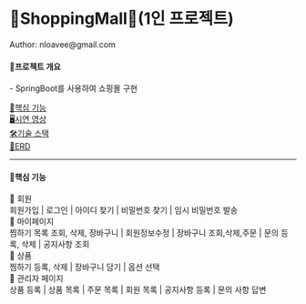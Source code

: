 <h1>🛒ShoppingMall🛒(1인 프로젝트)</h1>
Author: nloavee@gmail.com

<h4>💬프로젝트 개요</h4>
- SpringBoot를 사용하여 쇼핑몰 구현 


<a href="#">🔎핵심 기능</a><br>
<a href="#">🖥시연 영상</a><br>
<a href="#">🛠기술 스택</a><br>
<a href="#">📄ERD</a>

<hr>

<h4>🔎핵심 기능</h4>
<div>
  👫 회원 <br>
  회원가입 | 로그인 | 아이디 찾기 | 비밀번호 찾기 | 임시 비밀번호 발송 <br>
  🎁 마이페이지 <br>
  찜하기 목록 조회, 삭제, 장바구니 | 회원정보수정 | 장바구니 조회,삭제,주문 | 문의 등록, 삭제 | 공지사항 조회 <br>
  👕 상품 <br>
  찜하기 등록, 삭제 | 장바구니 담기 | 옵션 선택 <br>
  📑 관리자 페이지 <br>
  상품 등록 | 상품 목록 | 주문 목록 | 회원 목록 | 공지사항 등록 | 문의 사항 답변 <br>
</div>

